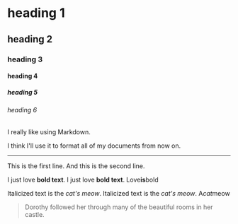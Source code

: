 # heading 1

## heading 2

### heading 3

#### heading 4

##### heading 5

###### heading 6

I really like using Markdown.

I think I'll use it to format all of my documents from now on.

---

This is the first line.
And this is the second line.

I just love **bold text**.
I just love **bold text**.
Love**is**bold

Italicized text is the _cat's meow_.
Italicized text is the _cat's meow_.
A*cat*meow

> Dorothy followed her through many of the beautiful rooms in her castle.
